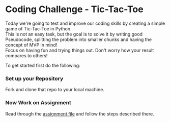 # Coding Challenge - Tic-Tac-Toe

Today we're going to test and improve our coding skills by creating a simple game of Tic-Tac-Toe in Python.  
This is not an easy task, but the goal is to solve it by writing good Pseudocode, splitting the problem into smaller chunks and having the concept of MVP in mind!      
Focus on having fun and trying things out. Don't worry how your result compares to others!

To get started first do the following:
### Set up your Repository
Fork and clone that repo to your local machine.  

### Now Work on Assignment
Read through the [assignment file](Tic-Tac-Toe-assignment.md) and follow the steps described there. 



